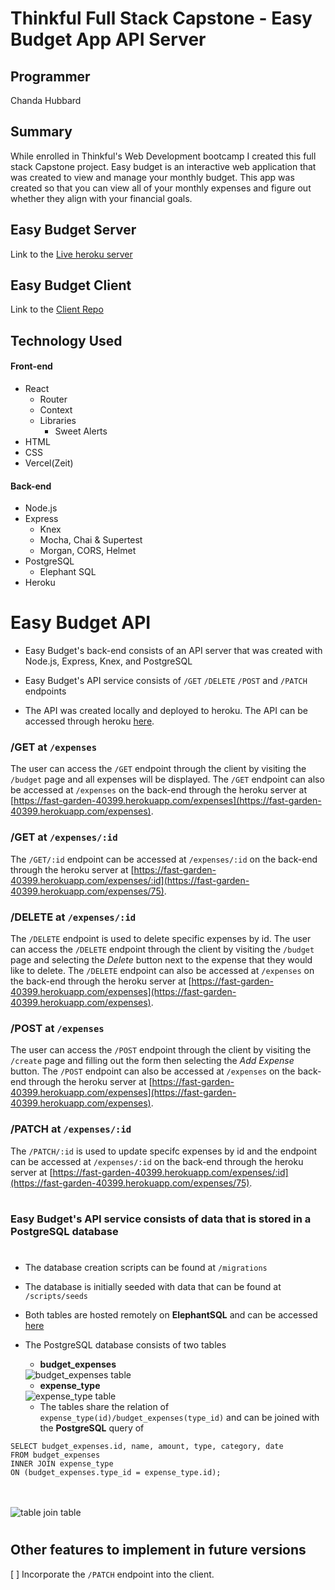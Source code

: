 # Thinkful Full Stack Capstone - Easy Budget App API Server

## Programmer
Chanda Hubbard

## Summary

While enrolled in Thinkful's Web Development bootcamp I created this full stack Capstone project.  Easy budget is an interactive web application that was created to view and manage your monthly budget.  This app was created so that you can view all of your monthly expenses and figure out whether they align with your financial goals.

## Easy Budget Server
Link to the [Live heroku server](https://fast-garden-40399.herokuapp.com/)

## Easy Budget Client
Link to the [Client Repo](https://github.com/ChandaHubbard/Easy-Budget-Client)

## Technology Used
#### Front-end
- React
    - Router
    - Context
    - Libraries
        - Sweet Alerts
- HTML
- CSS
- Vercel(Zeit)

#### Back-end
- Node.js
- Express
    - Knex
    - Mocha, Chai & Supertest
    - Morgan, CORS, Helmet
- PostgreSQL
    - Elephant SQL
- Heroku

# 
# Easy Budget API
- Easy Budget's back-end consists of an API server that was created with Node.js, Express, Knex, and PostgreSQL
 
- Easy Budget's API service consists of `/GET` `/DELETE` `/POST` and `/PATCH` endpoints

- The API was created locally and deployed to heroku.  The API can be accessed through heroku 
[here](https://fast-garden-40399.herokuapp.com/).

### /GET at `/expenses`
The user can access the `/GET` endpoint through the client by visiting the `/budget` page and all expenses will be displayed.  The `/GET` endpoint can also be accessed at `/expenses` on the back-end through the heroku server at [https://fast-garden-40399.herokuapp.com/expenses](https://fast-garden-40399.herokuapp.com/expenses).

### /GET at `/expenses/:id`
The `/GET/:id` endpoint can be accessed at `/expenses/:id` on the back-end through the heroku server at [https://fast-garden-40399.herokuapp.com/expenses/:id](https://fast-garden-40399.herokuapp.com/expenses/75).

### /DELETE at `/expenses/:id`
The `/DELETE` endpoint is used to delete specific expenses by id. The user can access the `/DELETE` endpoint through the client by visiting the `/budget` page and selecting the <i>Delete</i> button next to the expense that they would like to delete.  The `/DELETE` endpoint can also be accessed at `/expenses` on the back-end through the heroku server at [https://fast-garden-40399.herokuapp.com/expenses](https://fast-garden-40399.herokuapp.com/expenses).

### /POST at `/expenses`
The user can access the `/POST` endpoint through the client by visiting the `/create` page and filling out the form then selecting the <i>Add Expense</i> button.  The `/POST` endpoint can also be accessed at `/expenses` on the back-end through the heroku server at [https://fast-garden-40399.herokuapp.com/expenses](https://fast-garden-40399.herokuapp.com/expenses).

### /PATCH at `/expenses/:id`
The `/PATCH/:id` is used to update specifc expenses by id and the endpoint can be accessed at `/expenses/:id` on the back-end through the heroku server at [https://fast-garden-40399.herokuapp.com/expenses/:id](https://fast-garden-40399.herokuapp.com/expenses/75).

# 
### Easy Budget's API service consists of data that is stored in a PostgreSQL database
# 

- The database creation scripts can be found at `/migrations`
- The database is initially seeded with data that can be found at `/scripts/seeds`
- Both tables are hosted remotely on <b>ElephantSQL</b> and can be accessed 
[here](postgres://ymzzpjmz:kUdfw2oErRwCaXcuLHqSq0mBimn9DRmm@hanno.db.elephantsql.com:5432/ymzzpjmz)

- The PostgreSQL database consists of two tables 
    - <b>budget_expenses</b> 
    <img src="images/budget_expenses.png" alt="budget_expenses table">

    - <b>expense_type</b> 
    <img src="images/expense_type.png" alt="expense_type table">

    - The tables share the relation of `expense_type(id)/budget_expenses(type_id)` and can be joined with the <b>PostgreSQL</b> query of <br>

````
SELECT budget_expenses.id, name, amount, type, category, date
FROM budget_expenses
INNER JOIN expense_type
ON (budget_expenses.type_id = expense_type.id);
````
<br><br>
<img src="images/tablejoin.png" alt="table join table">

# 

## Other features to implement in future versions

[ ] Incorporate the `/PATCH` endpoint into the client. 

